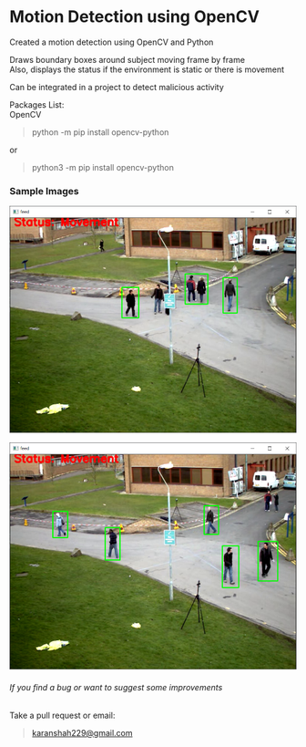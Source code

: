 # Motion Detection using OpenCV

Created a motion detection using OpenCV and Python  

Draws boundary boxes around subject moving frame by frame  
Also, displays the status if the environment is static or there is movement

Can be integrated in a project to detect malicious activity

Packages List:  
OpenCV
> python -m pip install opencv-python  

or  

> python3 -m pip install opencv-python

### Sample Images

![alt text](https://github.com/karanshah229/Motion-Detection-OpenCV/blob/main/images/sample_image_1.PNG "Sample Image 1")  

![alt text](https://github.com/karanshah229/Motion-Detection-OpenCV/blob/main/images/sample_image_2.PNG "Sample Image 2")  
  
  
###### If you find a bug or want to suggest some improvements
Take a pull request or email:
> karanshah229@gmail.com